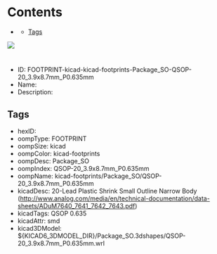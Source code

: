 



Contents
========

* [](#)
	* [Tags](#tags)
  
![][im]
# 

- ID: FOOTPRINT-kicad-kicad-footprints-Package_SO-QSOP-20_3.9x8.7mm_P0.635mm
- Name: 
- Description: 

## Tags

- hexID: 
- oompType: FOOTPRINT
- oompSize: kicad
- oompColor: kicad-footprints
- oompDesc: Package_SO
- oompIndex: QSOP-20_3.9x8.7mm_P0.635mm
- oompName: kicad-footprints/Package_SO/QSOP-20_3.9x8.7mm_P0.635mm
- kicadDesc: 20-Lead Plastic Shrink Small Outline Narrow Body (http://www.analog.com/media/en/technical-documentation/data-sheets/ADuM7640_7641_7642_7643.pdf)
- kicadTags: QSOP 0.635
- kicadAttr: smd
- kicad3DModel: ${KICAD6_3DMODEL_DIR}/Package_SO.3dshapes/QSOP-20_3.9x8.7mm_P0.635mm.wrl



[im]: image.png
